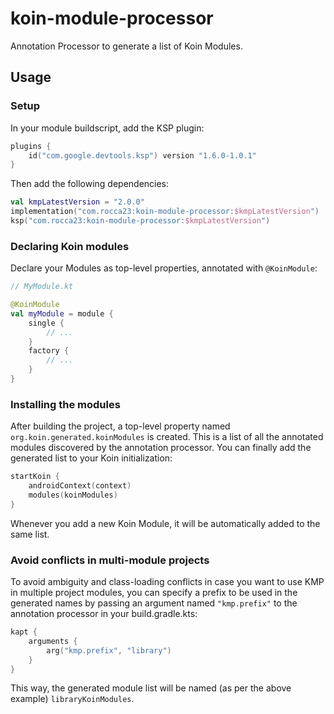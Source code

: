 # koin-module-processor
Annotation Processor to generate a list of Koin Modules.

## Usage

### Setup
In your module buildscript, add the KSP plugin:
```kotlin
plugins {
    id("com.google.devtools.ksp") version "1.6.0-1.0.1"
}
```

Then add the following dependencies:
```kotlin
val kmpLatestVersion = "2.0.0"
implementation("com.rocca23:koin-module-processor:$kmpLatestVersion")
ksp("com.rocca23:koin-module-processor:$kmpLatestVersion")
```

### Declaring Koin modules
Declare your Modules as top-level properties, annotated with `@KoinModule`:
```kotlin
// MyModule.kt

@KoinModule
val myModule = module {
    single {
        // ...
    }
    factory {
        // ...
    }
}
```

### Installing the modules
After building the project, a top-level property named `org.koin.generated.koinModules` is created.
This is a list of all the annotated modules discovered by the annotation processor. 
You can finally add the generated list to your Koin initialization:
```kotlin
startKoin {
    androidContext(context)
    modules(koinModules)
}
```
Whenever you add a new Koin Module, it will be automatically added to the same list.

### Avoid conflicts in multi-module projects
To avoid ambiguity and class-loading conflicts in case you want to use KMP in multiple project modules, you can specify a prefix
to be used in the generated names by passing an argument named `"kmp.prefix"` to the
annotation processor in your build.gradle.kts:
```kotlin
kapt {
    arguments {
        arg("kmp.prefix", "library")
    }
}
```
This way, the generated module list will be named (as per the above example) `libraryKoinModules`.